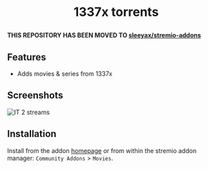 <h1 align="center">
  <p>1337x torrents</p>
</h1>

**THIS REPOSITORY HAS BEEN MOVED TO [sleeyax/stremio-addons](https://git.io/JvQGc)**

## Features
- Adds movies & series from 1337x

## Screenshots
![IT 2 streams](https://i.imgur.com/0xSQ3gE.png)

## Installation
Install from the addon [homepage](https://stremio-1337x-addon.sleeyax.now.sh) or from within
the stremio addon manager: `Community Addons` > `Movies`.
